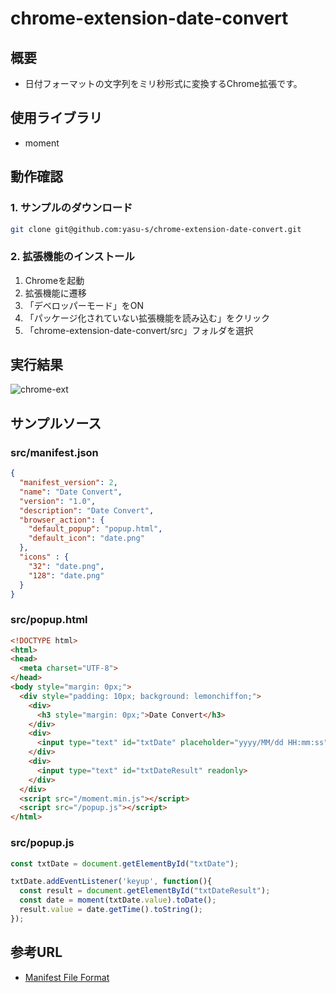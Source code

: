 # chrome-extension-date-convert

## 概要

* 日付フォーマットの文字列をミリ秒形式に変換するChrome拡張です。

## 使用ライブラリ

* moment

## 動作確認

### 1. サンプルのダウンロード

```bash
git clone git@github.com:yasu-s/chrome-extension-date-convert.git
```

### 2. 拡張機能のインストール

1. Chromeを起動
1. 拡張機能に遷移
1. 「デベロッパーモード」をON
1. 「パッケージ化されていない拡張機能を読み込む」をクリック
1. 「chrome-extension-date-convert/src」フォルダを選択

## 実行結果

![chrome-ext](https://user-images.githubusercontent.com/2668146/68124872-b117b480-ff53-11e9-996c-ff2cb59d45b4.gif)

## サンプルソース

### src/manifest.json

```json
{
  "manifest_version": 2,
  "name": "Date Convert",
  "version": "1.0",
  "description": "Date Convert",
  "browser_action": {
    "default_popup": "popup.html",
    "default_icon": "date.png"
  },
  "icons" : {
    "32": "date.png",
    "128": "date.png"
  }
}
```

### src/popup.html

```html
<!DOCTYPE html>
<html>
<head>
  <meta charset="UTF-8">
</head>
<body style="margin: 0px;">
  <div style="padding: 10px; background: lemonchiffon;">
    <div>
      <h3 style="margin: 0px;">Date Convert</h3>
    </div>
    <div>
      <input type="text" id="txtDate" placeholder="yyyy/MM/dd HH:mm:ss">
    </div>
    <div>
      <input type="text" id="txtDateResult" readonly>
    </div>
  </div>
  <script src="/moment.min.js"></script>
  <script src="/popup.js"></script>
</html>
```

### src/popup.js

```js
const txtDate = document.getElementById("txtDate");

txtDate.addEventListener('keyup', function(){
  const result = document.getElementById("txtDateResult");
  const date = moment(txtDate.value).toDate();
  result.value = date.getTime().toString();
});
```

## 参考URL

* [Manifest File Format](https://developer.chrome.com/extensions/manifest)

